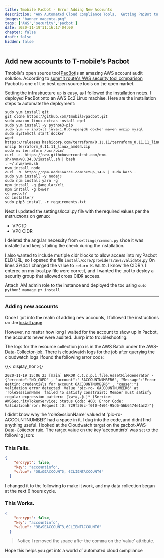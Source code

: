 ```yaml
---
title: Tmobile Pacbot - Error Adding New Accounts
description: "AWS Automated Cloud Compliance Tools.  Getting PacBot to work 101"
images: "banner_magenta.png"
tags: ['AWS','security','pacbot']
date: 2020-11-19T11:16:17-04:00
chapter: false
draft: false
hidden: false
---
```


## Add new accounts to T-mobile's Pacbot

Tmobile's open source tool [PacBot](https://github.com/tmobile/pacbot)is an amazing AWS account audit solution.  According to [summit route's AWS security tool comparison](https://summitroute.github.io/aws_research/security_tool_comparison.html), Pacbot is one of the best open source tools on the open market.

Setting the infrastructure up is easy, as I followed the installation notes.  I deployed PacBot onto an AWS Ec2 Linux machine.  Here are the installation steps to automate the deployment:

```
sudo yum install git
git clone https://github.com/tmobile/pacbot.git
sudo amazon-linux-extras install epel
sudo yum install -y python3-pip
sudo yum -y install java-1.8.0-openjdk docker maven unzip mysql
sudo systemctl start docker
wget https://releases.hashicorp.com/terraform/0.11.11/terraform_0.11.11_linux_amd64.zip
unzip terraform_0.11.11_linux_amd64.zip
sudo mv terraform /usr/bin/
curl -o- https://raw.githubusercontent.com/nvm-sh/nvm/v0.34.0/install.sh | bash
. ~/.nvm/nvm.sh
nvm install node
curl -sL https://rpm.nodesource.com/setup_14.x | sudo bash -
sudo yum install -y nodejs
sudo npm install yarn -g
npm install -g @angular/cli
npm install -g bower
cd pacbot/
cd installer/
sudo pip3 install -r requirements.txt
```


Next I updated the settings/local.py file with the required values per the instructions on github:
   - VPC ID
   - VPC CIDR 
   
I deleted the angular necessity from `settings/common.py` since it was installed and keeps failing the check during the installation.

I also wanted to include multiple cidr blocks to allow access into my Pacbot ELB URL, so I opened the file 
```install/core/providers/aws/validate.py```
On lines 39/44 I changed the value to  `return K.VALID`.  I know the CIDR's I entered on my local.py file were correct, and I wanted the tool to deploy a security group that allowed cross CIDR access.

Attach IAM admin role to the instance and deployed the too using  `sudo python3 manage.py install`

---

### Adding new accounts

Once I got into the realm of adding new accounts, I followed the instructions on the [install page](https://github.com/tmobile/pacbot/wiki/Install)

However, no matter how long I waited for the account to show up in Pacbot, the accounts never were audited.  Jump into troubleshooting:

The logs for the resource collection job is in the AWS Batch under the AWS-Data-Collector-job. There is cloudwatch logs for the job after querying the cloudwatch logs I found the following error code:

{{< display_hor >}}

```
2020-11-19 15:06:23 [main] ERROR c.t.c.p.i.file.AssetFileGenerator - {"errcode":"NO_CRED" , "account":" 6ACCOUNTNUMBER6", "Message":"Error getting credentials for account 6ACCOUNTNUMBER6" , "cause":"1 validation error detected: Value 'pic-ro- 6ACCOUNTNUMBER6' at 'roleSessionName' failed to satisfy constraint: Member must satisfy regular expression pattern: [\w+=,.@-]* (Service: AWSSecurityTokenService; Status Code: 400; Error Code: ValidationError; Request ID: 729f305c-f0f0-4604-95d6-56b6474e1a32)"}
```
I didnt know why the 'roleSessionName' valued at 'pic-ro- ACCOUNTNUMBER' had a space in it.  I dug into the code, and didnt find anything useful.  I looked at the Cloudwatch target on the pacbot-AWS-Data-Collector rule.  The target value on the key 'accountinfo' was set to the following json:

### This Fails.

```json
{
    "encrypt": false,
    "key": "accountinfo",
    "value": "3BASEACCOUNT3, 6CLIENTACCOUNT6"
  }

```

I changed it to the following to make it work, and my data collection began at the next 6 hours cycle.

### This Works.

```json
{
    "encrypt": false,
    "key": "accountinfo",
    "value": "3BASEACCOUNT3,6CLIENTACCOUNT6"
  }


```

> Notice I removed the space after the comma on the ‘value’ attribute.

Hope this helps you get into a world of automated cloud compliance!